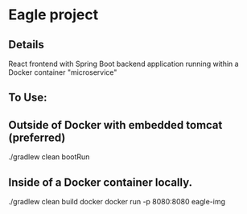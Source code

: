 # Eagle project

## Details
React frontend with Spring Boot backend application running within a Docker container "microservice"

## To Use:

## Outside of Docker with embedded tomcat (preferred)
./gradlew clean bootRun 

## Inside of a Docker container locally.

./gradlew clean build docker
docker run -p 8080:8080 eagle-img
